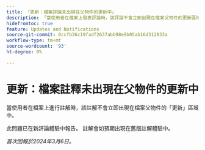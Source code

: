 ```yaml
---
title: 「更新：檔案評論未出現在父物件的更新中」
description: 「當使用者在檔案上發表評論時，該評論不會立即出現在檔案父物件的更新區域中。」
hidefromtoc: true
feature: Updates and Notifications
source-git-commit: 0ccfb36c19fadf2637abb98e9b05ab16d312833a
workflow-type: tm+mt
source-wordcount: '93'
ht-degree: 0%

---
```



# 更新：檔案註釋未出現在父物件的更新中

<!--WF, WFP-->

當使用者在檔案上進行註解時，該註解不會立即出現在檔案父物件的「更新」區域中。

此問題已在新評論體驗中報告。 註解會如預期出現在舊版註解體驗中。

_首次回報於2024年3月6日。_
